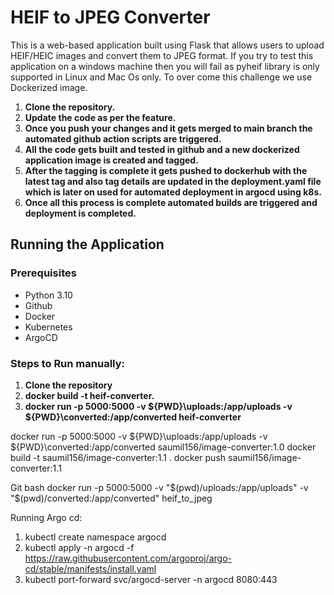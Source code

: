 # HEIF to JPEG Converter

This is a web-based application built using Flask that allows users to upload HEIF/HEIC images and convert them to JPEG format. If you try to test this application on a windows machine then you will fail as pyheif library is only supported in Linux and Mac Os only. To over come this challenge we use Dockerized image.

1. **Clone the repository.**
2. **Update the code as per the feature.**
3. **Once you push your changes and it gets merged to main branch the automated github action scripts are triggered.**
4. **All the code gets built and tested in github and a new dockerized application image is created and tagged.**
5. **After the tagging is complete it gets pushed to dockerhub with the latest tag and also tag details are updated in the deployment.yaml file which is later on used for automated deployment in argocd using k8s.**
6. **Once all this process is complete automated builds are triggered and deployment is completed.** 

## Running the Application

### Prerequisites

- Python 3.10
- Github
- Docker
- Kubernetes
- ArgoCD

### Steps to Run manually:

1. **Clone the repository**
2. **docker build -t heif-converter.**
3. **docker run -p 5000:5000 -v ${PWD}\uploads:/app/uploads -v ${PWD}\converted:/app/converted heif-converter**


docker run -p 5000:5000 -v ${PWD}\uploads:/app/uploads -v ${PWD}\converted:/app/converted saumil156/image-converter:1.0
docker build -t saumil156/image-converter:1.1 .
docker push saumil156/image-converter:1.1


Git bash
docker run -p 5000:5000 -v "$(pwd)/uploads:/app/uploads" -v "$(pwd)/converted:/app/converted" heif_to_jpeg


Running Argo cd:

1. kubectl create namespace argocd
2. kubectl apply -n argocd -f https://raw.githubusercontent.com/argoproj/argo-cd/stable/manifests/install.yaml
3. kubectl port-forward svc/argocd-server -n argocd 8080:443
